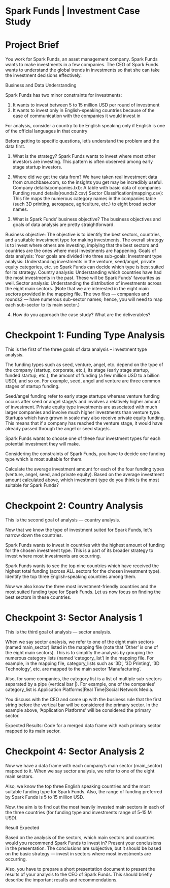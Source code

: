 # Spark Funds | Investment Case Study

# Project Brief

You work for Spark Funds, an asset management company. Spark Funds wants to make investments in a few companies. The CEO of Spark Funds wants to understand the global trends in investments so that she can take the investment decisions effectively.

Business and Data Understanding

Spark Funds has two minor constraints for investments:
1. It wants to invest between 5 to 15 million USD per round of investment
2. It wants to invest only in English-speaking countries because of the ease of communication with the companies it would invest in

For analysis, consider a country to be English speaking only if English is one of the official languages in that country

Before getting to specific questions, let’s understand the problem and the data first.

1. What is the strategy?
Spark Funds wants to invest where most other investors are investing. This pattern is often observed among early stage startup investors.

2. Where did we get the data from?
We have taken real investment data from crunchbase.com, so the insights you get may be incredibly useful.
 Company details(companies.txt): A table with basic data of companies
 Funding round details(rounds2.csv)
 Sector Classification(mapping.csv): This file maps the numerous category names in the companies table (such 3D printing, aerospace, agriculture, etc.) to eight broad sector names. 

3. What is Spark Funds’ business objective?
The business objectives and goals of data analysis are pretty straightforward.

Business objective: The objective is to identify the best sectors, countries, and a suitable investment type for making investments. The overall strategy is to invest where others are investing, implying that the best sectors and countries are the ones where most investments are happening.
Goals of data analysis: Your goals are divided into three sub-goals:
Investment type analysis: Understanding investments in the venture, seed/angel, private equity categories, etc. so Spark Funds can decide which type is best suited for its strategy.
Country analysis: Understanding which countries have had the most investments in the past. These will be Spark Funds’ favourites as well.
Sector analysis: Understanding the distribution of investments across the eight main sectors. (Note that we are interested in the eight main sectors provided in the mapping file. The two files — companies and rounds2 — have numerous sub-sector names; hence, you will need to map each sub-sector to its main sector.)
 

4. How do you approach the case study? What are the deliverables?

# Checkpoint 1: Funding Type Analysis
This is the first of the three goals of data analysis – investment type analysis.

The funding types such as seed, venture, angel, etc. depend on the type of the company (startup, corporate, etc.), its stage (early stage startup, funded startup, etc.), the amount of funding (a few million USD to a billion USD), and so on. For example, seed, angel and venture are three common stages of startup funding.

  Seed/angel funding refer to early stage startups whereas venture funding occurs after seed or angel stage/s and involves a relatively higher amount of investment.
  Private equity type investments are associated with much larger companies and involve much higher investments than venture type. Startups which have grown in scale may also receive private equity funding. This means that if a company has reached the venture stage, it would have already passed through the angel or seed stage/s.
  
Spark Funds wants to choose one of these four investment types for each potential investment they will make.

Considering the constraints of Spark Funds, you have to decide one funding type which is most suitable for them.

Calculate the average investment amount for each of the four funding types (venture, angel, seed, and private equity).
Based on the average investment amount calculated above, which investment type do you think is the most suitable for Spark Funds?

# Checkpoint 2: Country Analysis
This is the second goal of analysis — country analysis.

Now that we know the type of investment suited for Spark Funds, let's narrow down the countries.

Spark Funds wants to invest in countries with the highest amount of funding for the chosen investment type. This is a part of its broader strategy to invest where most investments are occurring.

Spark Funds wants to see the top nine countries which have received the highest total funding (across ALL sectors for the chosen investment type). Identify the top three English-speaking countries among them.

Now we also know the three most investment-friendly countries and the most suited funding type for Spark Funds. Let us now focus on finding the best sectors in these countries.

# Checkpoint 3: Sector Analysis 1
This is the third goal of analysis — sector analysis.

When we say sector analysis, we refer to one of the eight main sectors (named main_sector) listed in the mapping file (note that ‘Other’ is one of the eight main sectors). This is to simplify the analysis by grouping the numerous category lists (named ‘category_list’) in the mapping file. For example, in the mapping file, category_lists such as ‘3D’, ‘3D Printing’, ‘3D Technology’, etc. are mapped to the main sector ‘Manufacturing’.

Also, for some companies, the category list is a list of multiple sub-sectors separated by a pipe (vertical bar |). For example, one of the companies’ category_list is Application Platforms|Real Time|Social Network Media.

You discuss with the CEO and come up with the business rule that the first string before the vertical bar will be considered the primary sector. In the example above, ‘Application Platforms’ will be considered the primary sector.

Expected Results: Code for a merged data frame with each primary sector mapped to its main sector.

# Checkpoint 4: Sector Analysis 2
Now we have a data frame with each company’s main sector (main_sector) mapped to it. When we say sector analysis, we refer to one of the eight main sectors.

Also, we know the top three English speaking countries and the most suitable funding type for Spark Funds. Also, the range of funding preferred by Spark Funds is 5 to 15 million USD.

Now, the aim is to find out the most heavily invested main sectors in each of the three countries (for funding type and investments range of 5-15 M USD).

Result Expected 

Based on the analysis of the sectors, which main sectors and countries would you recommend Spark Funds to invest in? Present your conclusions in the presentation. The conclusions are subjective, but it should be based on the basic strategy — invest in sectors where most investments are occurring. 

Also, you have to prepare a short presentation document to present the results of your analysis to the CEO of Spark Funds. This should briefly describe the important results and recommendations.
